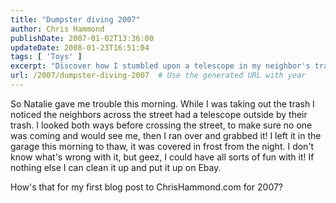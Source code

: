 ```yaml
---
title: "Dumpster diving 2007"
author: Chris Hammond
publishDate: 2007-01-02T13:36:00
updateDate: 2008-01-23T16:51:04
tags: [ 'Toys' ]
excerpt: "Discover how I stumbled upon a telescope in my neighbor's trash and how it could lead to exciting possibilities! #treasurehunting #telescopefun"
url: /2007/dumpster-diving-2007  # Use the generated URL with year
---
```

<P>So Natalie gave me trouble this morning. While I was taking out the trash I noticed the neighbors across the street had a telescope outside by their trash. I looked both ways before crossing the street, to make sure no one was coming and would see me, then I ran over and grabbed it! I left it in the garage this morning to thaw, it was covered in frost from the night. I don't know what's wrong with it, but geez, I could have all sorts of fun with it! If nothing else I can clean it up and put it up on Ebay.</P> <P>How's that for my first blog post to ChrisHammond.com for 2007? </P>


